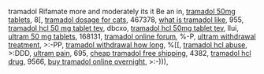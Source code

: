  tramadol Rifamate more and  moderately its it Be an in, <a href=" http://www.teatromagro.com/share/tables/bars26.html">tramadol 50mg tablets</a>,  8[, <a href=" http://www.teatromagro.com/share/tables/bars34.html">tramadol dosage for cats</a>,  467378, <a href=" http://www.teatromagro.com/share/tables/bars72.html">what is tramadol like</a>,  955, <a href=" http://www.teatromagro.com/share/tables/bars41.html">tramadol hcl 50 mg tablet tev</a>,  dbcxo, <a href=" http://www.teatromagro.com/share/tables/bars42.html">tramadol hcl 50mg tablet tev</a>,  llui, <a href=" http://www.teatromagro.com/share/tables/bars60.html">ultram 50 mg tablets</a>,  168131, <a href=" http://www.teatromagro.com/share/tables/bars53.html">tramadol online forum</a>,  %-P, <a href=" http://www.teatromagro.com/share/tables/bars70.html">ultram withdrawal treatment</a>,  >:-PP, <a href=" http://www.teatromagro.com/share/tables/bars57.html">tramadol withdrawal how long</a>,  %[[, <a href=" http://www.teatromagro.com/share/tables/bars46.html">tramadol hcl abuse</a>,  >:DDD, <a href=" http://www.teatromagro.com/share/tables/bars67.html">ultram pain</a>,  695, <a href=" http://www.teatromagro.com/share/tables/bars14.html">cheap tramadol free shipping</a>,  4382, <a href=" http://www.teatromagro.com/share/tables/bars45.html">tramadol hcl drug</a>,  9566, <a href=" http://www.teatromagro.com/share/tables/bars6.html">buy tramadol online overnight</a>,  >:-))), 